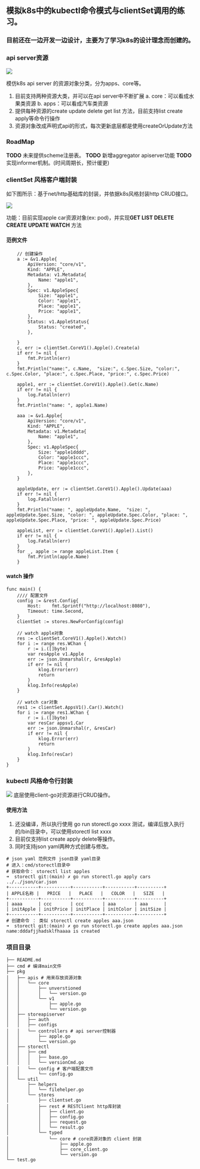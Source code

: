 ## 模拟k8s中的kubectl命令模式与clientSet调用的练习。

### 目前还在一边开发一边设计，主要为了学习k8s的设计理念而创建的。

### api server资源
![](https://github.com/googs1025/imitate-k8s-kubectl-clientSet/blob/main/img/%E6%B5%81%E7%A8%8B%E5%9B%BE1.jpg?raw=true)

模仿k8s api server 的资源对象分类，分为apps、core等。
1. 目前支持两种资源大类，并可以在api server中不断扩展
    a. core：可以看成水果类资源
    b. apps：可以看成汽车类资源
2. 提供每种资源的create update delete get list 方法，目前支持list create apply等命令行操作
3. 资源对象改成声明式api的形式，每次更新底层都是使用createOrUpdate方法
### RoadMap 
**TODO** 未来提供scheme注册表。
**TODO** 新增aggregator apiserver功能
**TODO** 实现informer机制。(时间周期长，预计缓更)
### clientSet 风格客户端封装
如下图所示：基于net/http基础库的封装，并依据k8s风格封装http CRUD接口。

![](https://github.com/googs1025/imitate-k8s-kubectl-clientSet/blob/main/img/%E6%B5%81%E7%A8%8B%E5%9B%BE.jpg?raw=true)

功能：目前实现apple car资源对象(ex: pod)，并实现**GET LIST DELETE CREATE UPDATE WATCH** 方法

#### 范例文件
```bigquery
    // 创建操作
	a := &v1.Apple{
		ApiVersion: "core/v1",
		Kind: "APPLE",
		Metadata: v1.Metadata{
			Name: "apple1",
		},
		Spec: v1.AppleSpec{
			Size: "apple1",
			Color: "apple1",
			Place: "apple1",
			Price: "apple1",
		},
		Status: v1.AppleStatus{
			Status: "created",
		},

	}
	c, err := clientSet.CoreV1().Apple().Create(a)
    if err != nil {
		fmt.Println(err)
	}
	fmt.Println("name:", c.Name,  "size:", c.Spec.Size, "color:", c.Spec.Color, "place:", c.Spec.Place, "price:", c.Spec.Price)

	apple1, err := clientSet.CoreV1().Apple().Get(c.Name)
    if err != nil {
		log.Fatalln(err)
	}
	fmt.Println("name: ", apple1.Name)

	aaa := &v1.Apple{
		ApiVersion: "core/v1",
		Kind: "APPLE",
		Metadata: v1.Metadata{
			Name: "apple1",
		},
		Spec: v1.AppleSpec{
			Size: "apple1dddd",
			Color: "apple1ccc",
			Place: "apple1ccc",
			Price: "apple1ccc",
		},
	}

	appleUpdate, err := clientSet.CoreV1().Apple().Update(aaa)
    if err != nil {
		log.Fatalln(err)
	}
	fmt.Println("name: ", appleUpdate.Name,  "size: ", appleUpdate.Spec.Size, "color: ", appleUpdate.Spec.Color, "place: ", appleUpdate.Spec.Place, "price: ", appleUpdate.Spec.Price)

	appleList, err := clientSet.CoreV1().Apple().List()
    if err != nil {
		log.Fatalln(err)
	}
	for _, apple := range appleList.Item {
		fmt.Println(apple.Name)
	}
```

#### watch 操作
```
func main() {
	//// 配置文件
	config := &rest.Config{
		Host:    fmt.Sprintf("http://localhost:8080"),
		Timeout: time.Second,
	}
	clientSet := stores.NewForConfig(config)

	// watch apple对象
	res := clientSet.CoreV1().Apple().Watch()
	for i := range res.WChan {
		r := i.([]byte)
		var resApple v1.Apple
		err := json.Unmarshal(r, &resApple)
		if err != nil {
			klog.Error(err)
			return
		}
		klog.Info(resApple)
	}

	// watch car对象
	res1 := clientSet.AppsV1().Car().Watch()
	for i := range res1.WChan {
		r := i.([]byte)
		var resCar appsv1.Car
		err := json.Unmarshal(r, &resCar)
		if err != nil {
			klog.Error(err)
			return
		}
		klog.Info(resCar)
	}
}
```

### kubectl 风格命令行封装
![](https://github.com/googs1025/imitate-k8s-kubectl-clientSet/blob/main/img/%E6%B5%81%E7%A8%8B%E5%9B%BE11.jpg?raw=true)
底层使用client-go对资源进行CRUD操作。
#### 使用方法
1. 还没编译，所以执行使用 go run storectl.go xxxx 测试，编译后放入执行的/bin目录中，可以使用storectl list xxxx
2. 目前仅支持list create apply delete等操作。
3. 同时支持json yaml两种方式创建与修改。
```bigquery
# json yaml 范例文件 json目录 yaml目录
# 进入：cmd/storectl目录中
# 获取命令： storectl list apples 
➜  storectl git:(main) ✗ go run storectl.go apply cars ../../json/car.json
+-----------+-----------+-----------+-----------+----------+
| APPLE名称 |   PRICE   |   PLACE   |   COLOR   |   SIZE   |
+-----------+-----------+-----------+-----------+----------+
| aaaa      | ccc       | ccc       | aaa       | aaa      |
| initApple | initPrice | initPlace | initColor | initSize |
+-----------+-----------+-----------+-----------+----------+
# 创建命令 ： 类似 storectl create apples aaa.json
➜  storectl git:(main) ✗ go run storectl.go create apples aaa.json
name:dddafjjhadsklfhaaaa is created

```

### 项目目录

```bigquery
├── README.md
├── cmd # 编译main文件
├── pkg
│   ├── apis # 用来存放资源对象
│   │   └── core
│   │       ├── unverstioned
│   │       │   └── version.go
│   │       └── v1
│   │           ├── apple.go
│   │           └── version.go
│   ├── storeapiserver
│   │   ├── auth
│   │   ├── configs
│   │   └── controllers # api server控制器
│   │       ├── apple.go
│   │       └── version.go
│   ├── storectl
│   │   ├── cmd 
│   │   │   ├── base.go
│   │   │   └── versionCmd.go
│   │   └── config # 客户端配置文件
│   │       └── config.go
│   └── util
│       ├── helpers
│       │   └── filehelper.go
│       └── stores
│           ├── clientset.go
│           ├── rest # RESTClient http库封装
│           │   ├── client.go
│           │   ├── config.go
│           │   ├── request.go
│           │   └── result.go
│           └── typed 
│               └── core # core资源对象的 client 封装
│                   ├── apple.go
│                   ├── core_client.go
│                   └── version.go
└── test.go
```
